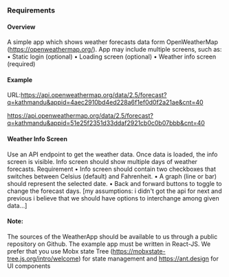 ### Requirements

#### Overview

A simple app which shows weather forecasts data form OpenWeatherMap
(https://openweathermap.org/). App may include multiple screens, such as:
    • Static login (optional)
    • Loading screen (optional)
    • Weather info screen (required)

#### Example
URL:https://api.openweathermap.org/data/2.5/forecast?q=kathmandu&appid=4aec2910bd4ed228a6f1ef0d0f2a21ae&cnt=40

https://api.openweathermap.org/data/2.5/forecast?q=kathmandu&appid=51e25f2351d33ddaf2921cb0c0b07bbb&cnt=40


#### Weather Info Screen
Use an API endpoint to get the weather data. Once data is loaded, the info screen is visible. Info screen
should show multiple days of weather forecasts.
Requirement
    • Info screen should contain two checkboxes that switches between Celsius (default) and
    Fahrenheit.
    • A graph (line or bar) should represent the selected date.
    • Back and forward buttons to toggle to change the forecast days. [my assumptions: i didn't got the api for next and previous i believe that we should have options to interchange among given data...]


#### Note:
The sources of the WeatherApp should be available to us through a public repository on Github.
The example app must be written in React-JS. We prefer that you use Mobx state Tree (https://mobxstate-tree.js.org/intro/welcome) for state management and https://ant.design for UI components